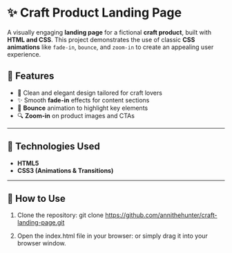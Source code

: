 # ✨ Craft Product Landing Page

A visually engaging **landing page** for a fictional **craft product**, built with **HTML and CSS**. This project demonstrates the use of classic **CSS animations** like `fade-in`, `bounce`, and `zoom-in` to create an appealing user experience.

## 🚀 Features

- 🧵 Clean and elegant design tailored for craft lovers
- ✨ Smooth **fade-in** effects for content sections
- 🎯 **Bounce** animation to highlight key elements
- 🔍 **Zoom-in** on product images and CTAs
---

## 📂 Technologies Used

- **HTML5**
- **CSS3 (Animations & Transitions)**

---

## 🔧 How to Use

1. Clone the repository:
   git clone https://github.com/annithehunter/craft-landing-page.git

2. Open the index.html file in your browser:
   or simply drag it into your browser window.
